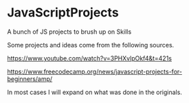 # JavaScriptProjects
A bunch of JS projects to brush up on Skills

Some projects and ideas come from the following sources. 

https://www.youtube.com/watch?v=3PHXvlpOkf4&t=421s

https://www.freecodecamp.org/news/javascript-projects-for-beginners/amp/


In most cases I will expand on what was done in the originals. 
